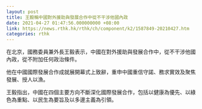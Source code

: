 ```yaml
---
layout: post
title: 王毅稱中國對外援助與發展合作中從不干涉他國內政
date: 2021-04-27 01:47:56.000000000 +08:00
link: https://news.rthk.hk/rthk/ch/component/k2/1587849-20210427.htm
categories: rthk
---
```


在北京，國務委員兼外長王毅表示，中國在對外援助與發展合作中，從不干涉他國內政，從不附加任何政治條件。

他在中國國際發展合作成就展開幕式上致辭，重申中國重信守諾、務求實效及聚焦發展、授人以漁。

王毅指出，中國在四個主要方向不斷深化國際發展合作，包括以健康為優先、以綠色為重點、以民生為要旨及以多邊主義為引領。
